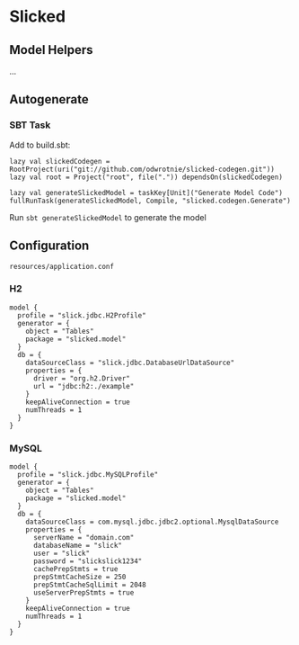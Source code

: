 # Slicked

## Model Helpers

...

## Autogenerate

### SBT Task

Add to build.sbt:

```
lazy val slickedCodegen = RootProject(uri("git://github.com/odwrotnie/slicked-codegen.git"))
lazy val root = Project("root", file(".")) dependsOn(slickedCodegen)

lazy val generateSlickedModel = taskKey[Unit]("Generate Model Code")
fullRunTask(generateSlickedModel, Compile, "slicked.codegen.Generate")
```

Run `sbt generateSlickedModel` to generate the model

## Configuration

`resources/application.conf`

### H2

```
model {
  profile = "slick.jdbc.H2Profile"
  generator = {
    object = "Tables"
    package = "slicked.model"
  }
  db = {
    dataSourceClass = "slick.jdbc.DatabaseUrlDataSource"
    properties = {
      driver = "org.h2.Driver"
      url = "jdbc:h2:./example"
    }
    keepAliveConnection = true
    numThreads = 1
  }
}
```

### MySQL

```
model {
  profile = "slick.jdbc.MySQLProfile"
  generator = {
    object = "Tables"
    package = "slicked.model"
  }
  db = {
    dataSourceClass = com.mysql.jdbc.jdbc2.optional.MysqlDataSource
    properties = {
      serverName = "domain.com"
      databaseName = "slick"
      user = "slick"
      password = "slickslick1234"
      cachePrepStmts = true
      prepStmtCacheSize = 250
      prepStmtCacheSqlLimit = 2048
      useServerPrepStmts = true
    }
    keepAliveConnection = true
    numThreads = 1
  }
}
```
